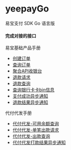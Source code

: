 # yeepayGo
易宝支付 SDK Go 语言版

#### 完成对接的接口

易宝基础产品手册
* [创建订单](https://open.yeepay.com/docs/e-commerceprotocols/rest__v1.0__std__trade__order.html)
* [查询订单](https://open.yeepay.com/docs/e-commerceprotocols/rest__v1.0__std__trade__orderquery.html)
* [聚合API收银台](https://open.yeepay.com/docs/e-commerceprotocols/rest__v1.0__nccashierapi__api__pay.html)
* [退款请求](https://open.yeepay.com/docs/e-commerceprotocols/rest__v1.0__std__trade__refund.html)
* [退款查询](https://open.yeepay.com/docs/e-commerceprotocols/rest__v1.0__std__trade__refundquery.html)
* [查询银行卡卡bin信息](https://open.yeepay.com/docs/retail000001/rest__v1.0__sys__merchant__query-bank-card-bin-info.html)
* [支付成功异步通知](https://open.yeepay.com/docs/e-commerceprotocols/5afd45b22181f8275762d7dc.html)
* [退款结果异步通知](https://open.yeepay.com/docs/e-commerceprotocols/5afd45912181f8275762d7db.html)

代付代发手册
* [代付代发-可用余额查询](https://open.yeepay.com/docs/remit001/rest__v1.0__balance__query_customer_amount.html)
* [代付代发-单笔出款请求](https://open.yeepay.com/docs/remit001/rest__v1.0__balance__transfer_send.html)
* [代付代发-出款查询](https://open.yeepay.com/docs/remit001/rest__v1.0__balance__transfer_query.html)
* [代付代发打款结果异步通知](https://open.yeepay.com/docs/remit001/5c0f2f59e92000005d06f196.html)
